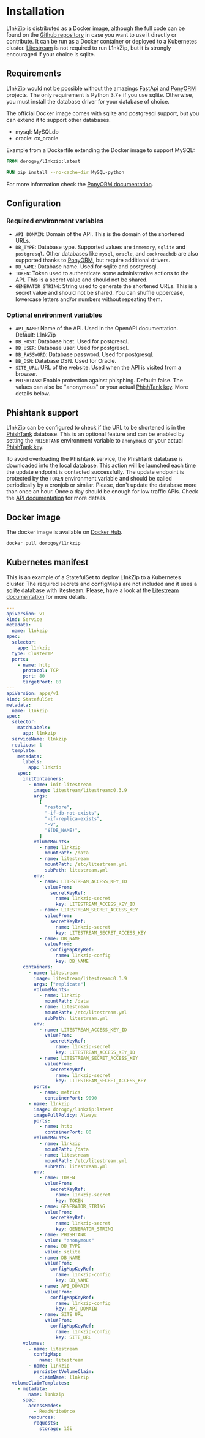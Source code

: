 # Installation

L1nkZip is distributed as a Docker image, although the full code can be found on the [Github repository](https://github.com/dorogoy/l1nkZip/) in case you want to use it directly or contribute. It can be run as a Docker container or deployed to a Kubernetes cluster. [Litestream](https://litestream.io) is not required to run L1nkZip, but it is strongly encouraged if your choice is sqlite.

## Requirements

L1nkZip would not be possible without the amazings [FastApi](https://fastapi.tiangolo.com) and [PonyORM](https://ponyorm.org) projects. The only requirement is Python 3.7+ if you use sqlite. Otherwise, you must install the database driver for your database of choice.

The official Docker image comes with sqlite and postgresql support, but you can extend it to support other databases.

* mysql: MySQLdb
* oracle: cx_oracle

Example from a Dockerfile extending the Docker image to support MySQL:

```Dockerfile
FROM dorogoy/l1nkzip:latest

RUN pip install --no-cache-dir MySQL-python
```

For more information check the [PonyORM documentation](https://docs.ponyorm.org/database.html).

## Configuration

### Required environment variables

* `API_DOMAIN`: Domain of the API. This is the domain of the shortened URLs.
* `DB_TYPE`: Database type. Supported values are `inmemory`, `sqlite` and `postgresql`. Other databases like `mysql`, `oracle`, and `cockroachdb` are also supported thanks to [PonyORM](https://ponyorm.org), but require additional drivers.
* `DB_NAME`: Database name. Used for sqlite and postgresql.
* `TOKEN`: Token used to authenticate some administrative actions to the API. This is a secret value and should not be shared.
* `GENERATOR_STRING`: String used to generate the shortened URLs. This is a secret value and should not be shared. You can shuffle uppercase, lowercase letters and/or numbers without repeating them.

### Optional environment variables

* `API_NAME`: Name of the API. Used in the OpenAPI documentation. Default: L1nkZip
* `DB_HOST`: Database host. Used for postgresql.
* `DB_USER`: Database user. Used for postgresql.
* `DB_PASSWORD`: Database password. Used for postgresql.
* `DB_DSN`: Database DSN. Used for Oracle.
* `SITE_URL`: URL of the website. Used when the API is visited from a browser.
* `PHISHTANK`: Enable protection against phisphing. Default: false. The values can also be "anonymous" or your actual [PhishTank key](https://phishtank.org/developer_info.php). More details below.

## Phishtank support

L1nkZip can be configured to check if the URL to be shortened is in the [PhishTank](https://phishtank.org) database. This is an optional feature and can be enabled by setting the `PHISHTANK` environment variable to `anonymous` or your actual [PhishTank key](https://phishtank.org/developer_info.php).

To avoid overloading the Phishtank service, the Phishtank database is downloaded into the local database. This action will be launched each time the update endpoint is contacted successfully. The update endpoint is protected by the `TOKEN` environment variable and should be called periodically by a cronjob or similar. Please, don't update the database more than once an hour. Once a day should be enough for low traffic APIs. Check the [API documentation](https://l1nk.zip/docs) for more details.

## Docker image

The docker image is available on [Docker Hub](https://hub.docker.com/r/dorogoy/l1nkzip).

```bash
docker pull dorogoy/l1nkzip
```

## Kubernetes manifest

This is an example of a StatefulSet to deploy L1nkZip to a Kubernetes cluster. The required secrets and configMaps are not included and it uses a sqlite database with litestream. Please, have a look at the [Litestream documentation](https://litestream.io) for more details.

```yaml
---
apiVersion: v1
kind: Service
metadata:
  name: l1nkzip
spec:
  selector:
    app: l1nkzip
  type: ClusterIP
  ports:
    - name: http
      protocol: TCP
      port: 80
      targetPort: 80
---
apiVersion: apps/v1
kind: StatefulSet
metadata:
  name: l1nkzip
spec:
  selector:
    matchLabels:
      app: l1nkzip
  serviceName: l1nkzip
  replicas: 1
  template:
    metadata:
      labels:
        app: l1nkzip
    spec:
      initContainers:
        - name: init-litestream
          image: litestream/litestream:0.3.9
          args:
            [
              "restore",
              "-if-db-not-exists",
              "-if-replica-exists",
              "-v",
              "$(DB_NAME)",
            ]
          volumeMounts:
            - name: l1nkzip
              mountPath: /data
            - name: litestream
              mountPath: /etc/litestream.yml
              subPath: litestream.yml
          env:
            - name: LITESTREAM_ACCESS_KEY_ID
              valueFrom:
                secretKeyRef:
                  name: l1nkzip-secret
                  key: LITESTREAM_ACCESS_KEY_ID
            - name: LITESTREAM_SECRET_ACCESS_KEY
              valueFrom:
                secretKeyRef:
                  name: l1nkzip-secret
                  key: LITESTREAM_SECRET_ACCESS_KEY
            - name: DB_NAME
              valueFrom:
                configMapKeyRef:
                  name: l1nkzip-config
                  key: DB_NAME
      containers:
        - name: litestream
          image: litestream/litestream:0.3.9
          args: ["replicate"]
          volumeMounts:
            - name: l1nkzip
              mountPath: /data
            - name: litestream
              mountPath: /etc/litestream.yml
              subPath: litestream.yml
          env:
            - name: LITESTREAM_ACCESS_KEY_ID
              valueFrom:
                secretKeyRef:
                  name: l1nkzip-secret
                  key: LITESTREAM_ACCESS_KEY_ID
            - name: LITESTREAM_SECRET_ACCESS_KEY
              valueFrom:
                secretKeyRef:
                  name: l1nkzip-secret
                  key: LITESTREAM_SECRET_ACCESS_KEY
          ports:
            - name: metrics
              containerPort: 9090
        - name: l1nkzip
          image: dorogoy/l1nkzip:latest
          imagePullPolicy: Always
          ports:
            - name: http
              containerPort: 80
          volumeMounts:
            - name: l1nkzip
              mountPath: /data
            - name: litestream
              mountPath: /etc/litestream.yml
              subPath: litestream.yml
          env:
            - name: TOKEN
              valueFrom:
                secretKeyRef:
                  name: l1nkzip-secret
                  key: TOKEN
            - name: GENERATOR_STRING
              valueFrom:
                secretKeyRef:
                  name: l1nkzip-secret
                  key: GENERATOR_STRING
            - name: PHISHTANK
              value: "anonymous"
            - name: DB_TYPE
              value: sqlite
            - name: DB_NAME
              valueFrom:
                configMapKeyRef:
                  name: l1nkzip-config
                  key: DB_NAME
            - name: API_DOMAIN
              valueFrom:
                configMapKeyRef:
                  name: l1nkzip-config
                  key: API_DOMAIN
            - name: SITE_URL
              valueFrom:
                configMapKeyRef:
                  name: l1nkzip-config
                  key: SITE_URL
      volumes:
        - name: litestream
          configMap:
            name: litestream
        - name: l1nkzip
          persistentVolumeClaim:
            claimName: l1nkzip
  volumeClaimTemplates:
    - metadata:
        name: l1nkzip
      spec:
        accessModes:
          - ReadWriteOnce
        resources:
          requests:
            storage: 1Gi
```
